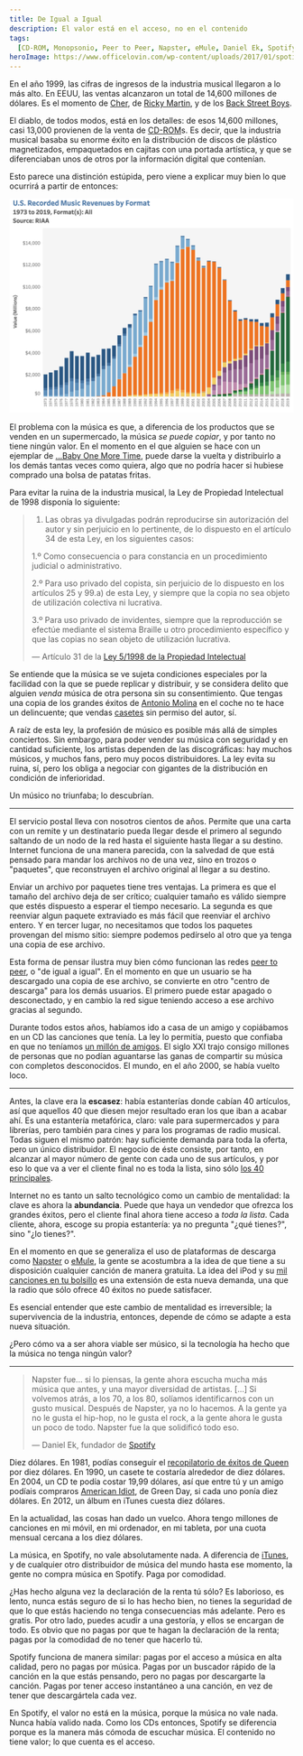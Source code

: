 ```yaml
---
title: De Igual a Igual
description: El valor está en el acceso, no en el contenido
tags:
  [CD-ROM, Monopsonio, Peer to Peer, Napster, eMule, Daniel Ek, Spotify, iTunes]
heroImage: https://www.officelovin.com/wp-content/uploads/2017/01/spotify-london-office-main.jpg
---
```


En el año 1999, las cifras de ingresos de la industria musical llegaron a lo más alto. En EEUU, las ventas alcanzaron un total de 14,600 millones de dólares. Es el momento de [Cher](https://www.youtube.com/watch?v=nZXRV4MezEw), de [Ricky Martin](https://www.youtube.com/watch?v=p47fEXGabaY), y de los [Back Street Boys](https://www.youtube.com/watch?v=4fndeDfaWCg).

El diablo, de todos modos, está en los detalles: de esos 14,600 millones, casi 13,000 provienen de la venta de [CD-ROM](https://en.wikipedia.org/wiki/CD-ROM)s. Es decir, que la industria musical basaba su enorme éxito en la distribución de discos de plástico magnetizados, empaquetados en cajitas con una portada artística, y que se diferenciaban unos de otros por la información digital que contenían.

Esto parece una distinción estúpida, pero viene a explicar muy bien lo que ocurrirá a partir de entonces:

[![US Recorded Revenue by Format](./de-igual-a-igual-01.png)](https://www.riaa.com/u-s-sales-database/)

El problema con la música es que, a diferencia de los productos que se venden en un supermercado, la música _se puede copiar_, y por tanto no tiene ningún valor. En el momento en el que alguien se hace con un ejemplar de [...Baby One More Time](<https://en.wikipedia.org/wiki/...Baby_One_More_Time_(album)>), puede darse la vuelta y distribuirlo a los demás tantas veces como quiera, algo que no podría hacer si hubiese comprado una bolsa de patatas fritas.

Para evitar la ruina de la industria musical, la Ley de Propiedad Intelectual de 1998 disponía lo siguiente:

> 1. Las obras ya divulgadas podrán reproducirse sin autorización del autor y sin perjuicio en lo pertinente, de lo dispuesto en el artículo 34 de esta Ley, en los siguientes casos:
>
> 1.º Como consecuencia o para constancia en un procedimiento judicial o administrativo.
>
> 2.º Para uso privado del copista, sin perjuicio de lo dispuesto en los artículos 25 y 99.a) de esta Ley, y siempre que la copia no sea objeto de utilización colectiva ni lucrativa.
>
> 3.º Para uso privado de invidentes, siempre que la reproducción se efectúe mediante el sistema Braille u otro procedimiento específico y que las copias no sean objeto de utilización lucrativa.
>
> — Artículo 31 de la [Ley 5/1998 de la Propiedad Intelectual](https://www.boe.es/eli/es/l/1998/03/06/5)

Se entiende que la música se ve sujeta condiciones especiales por la facilidad con la que se puede replicar y distribuir, y se considera delito que alguien _venda_ música de otra persona sin su consentimiento. Que tengas una copia de los grandes éxitos de [Antonio Molina](https://es.wikipedia.org/wiki/Antonio_Molina) en el coche no te hace un delincuente; que vendas [casetes](https://es.wikipedia.org/wiki/Casete) sin permiso del autor, sí.

A raíz de esta ley, la profesión de músico es posible más allá de simples conciertos. Sin embargo, para poder vender su música con seguridad y en cantidad suficiente, los artistas dependen de las discográficas: hay muchos músicos, y muchos fans, pero muy pocos distribuidores. La ley evita su ruina, sí, pero los obliga a negociar con gigantes de la distribución en condición de inferioridad.

Un músico no triunfaba; lo descubrían.

---

El servicio postal lleva con nosotros cientos de años. Permite que una carta con un remite y un destinatario pueda llegar desde el primero al segundo saltando de un nodo de la red hasta el siguiente hasta llegar a su destino. Internet funciona de una manera parecida, con la salvedad de que está pensado para mandar los archivos no de una vez, sino en trozos o "paquetes", que reconstruyen el archivo original al llegar a su destino.

Enviar un archivo por paquetes tiene tres ventajas. La primera es que el tamaño del archivo deja de ser crítico; cualquier tamaño es válido siempre que estés dispuesto a esperar el tiempo necesario. La segunda es que reenviar algun paquete extraviado es más fácil que reenviar el archivo entero. Y en tercer lugar, no necesitamos que todos los paquetes provengan del mismo sitio: siempre podemos pedírselo al otro que ya tenga una copia de ese archivo.

Esta forma de pensar ilustra muy bien cómo funcionan las redes [peer to peer](https://es.wikipedia.org/wiki/Peer-to-peer), o "de igual a igual". En el momento en que un usuario se ha descargado una copia de ese archivo, se convierte en otro "centro de descarga" para los demás usuarios. El primero puede estar apagado o desconectado, y en cambio la red sigue teniendo acceso a ese archivo gracias al segundo.

Durante todos estos años, habíamos ido a casa de un amigo y copiábamos en un CD las canciones que tenía. La ley lo permitía, puesto que confiaba en que no teníamos [un millón de amigos](https://www.youtube.com/watch?v=PZXaQijiiAA). El siglo XXI trajo consigo millones de personas que no podían aguantarse las ganas de compartir su música con completos desconocidos. El mundo, en el año 2000, se había vuelto loco.

---

Antes, la clave era la **escasez**: había estanterías donde cabían 40 artículos, así que aquellos 40 que diesen mejor resultado eran los que iban a acabar ahí. Es una estantería metafórica, claro: vale para supermercados y para librerías, pero también para cines y para los programas de radio musical. Todas siguen el mismo patrón: hay suficiente demanda para toda la oferta, pero un único distribuidor. El negocio de éste consiste, por tanto, en alcanzar al mayor número de gente con cada uno de sus artículos, y por eso lo que va a ver el cliente final no es toda la lista, sino sólo [los 40 principales](<https://es.wikipedia.org/wiki/Los_40_(España)>).

Internet no es tanto un salto tecnológico como un cambio de mentalidad: la clave es ahora la **abundancia**. Puede que haya un vendedor que ofrezca los grandes éxitos, pero el cliente final ahora tiene acceso a _toda la lista_. Cada cliente, ahora, escoge su propia estantería: ya no pregunta "¿qué tienes?", sino "¿lo tienes?".

En el momento en que se generaliza el uso de plataformas de descarga como [Napster](https://es.wikipedia.org/wiki/Napster) o [eMule](https://es.wikipedia.org/wiki/EMule), la gente se acostumbra a la idea de que tiene a su disposición cualquier canción de manera gratuita. La idea del iPod y su [mil canciones en tu bolsillo](https://www.socialfuturo.com/tal-dia-como-hoy/1000-canciones-en-tu-bolsillo) es una extensión de esta nueva demanda, una que la radio que sólo ofrece 40 éxitos no puede satisfacer.

Es esencial entender que este cambio de mentalidad es irreversible; la supervivencia de la industria, entonces, depende de cómo se adapte a esta nueva situación.

¿Pero cómo va a ser ahora viable ser músico, si la tecnología ha hecho que la música no tenga ningún valor?

---

> Napster fue... si lo piensas, la gente ahora escucha mucha más música que antes, y una mayor diversidad de artistas. [...] Si volvemos atrás, a los 70, a los 80, solíamos identificarnos con un gusto musical. Después de Napster, ya no lo hacemos. A la gente ya no le gusta el hip-hop, no le gusta el rock, a la gente ahora le gusta un poco de todo. Napster fue la que solidificó todo eso.
>
> — Daniel Ek, fundador de [Spotify](https://es.wikipedia.org/wiki/Spotify)

Diez dólares. En 1981, podías conseguir el [recopilatorio de éxitos de Queen](<https://es.wikipedia.org/wiki/Greatest_Hits_(%C3%A1lbum_de_Queen)>) por diez dólares. En 1990, un casete te costaría alrededor de diez dólares. En 2004, un CD te podía costar 19,99 dólares, así que entre tú y un amigo podíais compraros [American Idiot](https://es.wikipedia.org/wiki/American_Idiot), de Green Day, si cada uno ponía diez dólares. En 2012, un álbum en iTunes cuesta diez dólares.

En la actualidad, las cosas han dado un vuelco. Ahora tengo millones de canciones en mi móvil, en mi ordenador, en mi tableta, por una cuota mensual cercana a los diez dólares.

La música, en Spotify, no vale absolutamente nada. A diferencia de [iTunes](https://es.wikipedia.org/wiki/ITunes), y de cualquier otro distribuidor de música del mundo hasta ese momento, la gente no compra música en Spotify. Paga por comodidad.

¿Has hecho alguna vez la declaración de la renta tú sólo? Es laborioso, es lento, nunca estás seguro de si lo has hecho bien, no tienes la seguridad de que lo que estás haciendo no tenga consecuencias más adelante. Pero es gratis. Por otro lado, puedes acudir a una gestoría, y ellos se encargan de todo. Es obvio que no pagas por que te hagan la declaración de la renta; pagas por la comodidad de no tener que hacerlo tú.

Spotify funciona de manera similar: pagas por el acceso a música en alta calidad, pero no pagas por música. Pagas por un buscador rápido de la canción en la que estás pensando, pero no pagas por descargarte la canción. Pagas por tener acceso instantáneo a una canción, en vez de tener que descargártela cada vez.

En Spotify, el valor no está en la música, porque la música no vale nada. Nunca había valido nada. Como los CDs entonces, Spotify se diferencia porque es la manera más cómoda de escuchar música. El contenido no tiene valor; lo que cuenta es el acceso.
